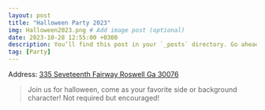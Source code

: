```yaml
---
layout: post
title: "Halloween Party 2023"
img: Halloween2023.png # Add image post (optional)
date: 2023-10-28 12:55:00 +0300
description: You’ll find this post in your `_posts` directory. Go ahead and edit it and re-build the site to see your changes. # Add post description (optional)
tag: [Party]
---
```

Address: [335 Seveteenth Fairway Roswell Ga 30076](https://goo.gl/maps/a9irxGcGv49KFXWT9)

> Join us for halloween, come as your favorite side or background character! Not required but encouraged! 